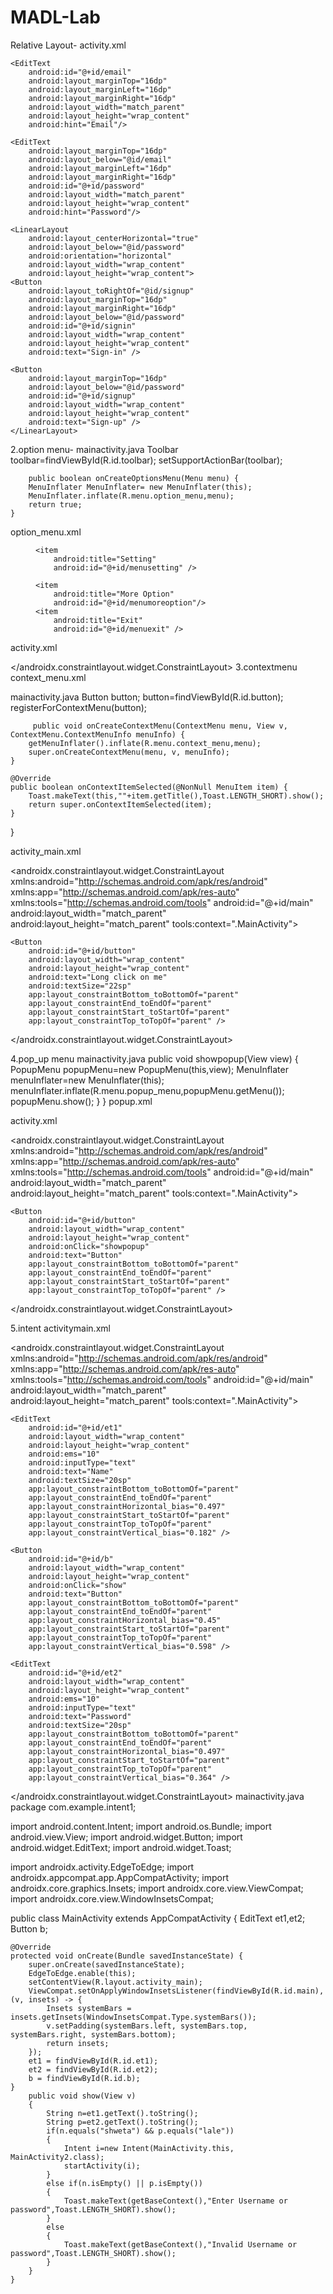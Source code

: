 # MADL-Lab
Relative Layout- activity.xml
<?xml version="1.0" encoding="utf-8"?>
<RelativeLayout xmlns:android="http://schemas.android.com/apk/res/android"
    xmlns:app="http://schemas.android.com/apk/res-auto"
    xmlns:tools="http://schemas.android.com/tools"
    android:layout_width="match_parent"
    android:layout_height="match_parent">

    <EditText
        android:id="@+id/email"
        android:layout_marginTop="16dp"
        android:layout_marginLeft="16dp"
        android:layout_marginRight="16dp"
        android:layout_width="match_parent"
        android:layout_height="wrap_content"
        android:hint="Email"/>

    <EditText
        android:layout_marginTop="16dp"
        android:layout_below="@id/email"
        android:layout_marginLeft="16dp"
        android:layout_marginRight="16dp"
        android:id="@+id/password"
        android:layout_width="match_parent"
        android:layout_height="wrap_content"
        android:hint="Password"/>

    <LinearLayout
        android:layout_centerHorizontal="true"
        android:layout_below="@id/password"
        android:orientation="horizontal"
        android:layout_width="wrap_content"
        android:layout_height="wrap_content">
    <Button
        android:layout_toRightOf="@id/signup"
        android:layout_marginTop="16dp"
        android:layout_marginRight="16dp"
        android:layout_below="@id/password"
        android:id="@+id/signin"
        android:layout_width="wrap_content"
        android:layout_height="wrap_content"
        android:text="Sign-in" />

    <Button
        android:layout_marginTop="16dp"
        android:layout_below="@id/password"
        android:id="@+id/signup"
        android:layout_width="wrap_content"
        android:layout_height="wrap_content"
        android:text="Sign-up" />
    </LinearLayout>


</RelativeLayout>
2.option menu-
mainactivity.java
 Toolbar toolbar=findViewById(R.id.toolbar);
        setSupportActionBar(toolbar);

        public boolean onCreateOptionsMenu(Menu menu) {
        MenuInflater MenuInflater= new MenuInflater(this);
        MenuInflater.inflate(R.menu.option_menu,menu);
        return true;
    }

option_menu.xml
<?xml version="1.0" encoding="utf-8"?>
<menu xmlns:android="http://schemas.android.com/apk/res/android">
    <item
        android:title="Profile"
        android:id="@+id/menuprofile" />

    <item
        android:title="Setting"
        android:id="@+id/menusetting" />

    <item
        android:title="More Option"
        android:id="@+id/menumoreoption"/>
    <item
        android:title="Exit"
        android:id="@+id/menuexit" />
</menu>
activity.xml
<?xml version="1.0" encoding="utf-8"?>
<androidx.constraintlayout.widget.ConstraintLayout xmlns:android="http://schemas.android.com/apk/res/android"
    xmlns:app="http://schemas.android.com/apk/res-auto"
    xmlns:tools="http://schemas.android.com/tools"
    android:id="@+id/main"
    android:layout_width="match_parent"
    android:layout_height="match_parent"
    tools:context=".MainActivity">
    <androidx.appcompat.widget.Toolbar
        android:id="@+id/toolbar"
        android:layout_width="match_parent"
        android:layout_height="wrap_content"
        android:background="#4161FF"
        tools:ignore="MissingConstraints" />

</androidx.constraintlayout.widget.ConstraintLayout>
3.contextmenu
context_menu.xml
<?xml version="1.0" encoding="utf-8"?>
<menu xmlns:android="http://schemas.android.com/apk/res/android">
    <item
        android:title="one" />
    <item
        android:title="two" />
    <item
        android:title="three" />
    <item
        android:title="four" />
</menu>

mainactivity.java
 Button button;
button=findViewById(R.id.button);
        registerForContextMenu(button);

         public void onCreateContextMenu(ContextMenu menu, View v, ContextMenu.ContextMenuInfo menuInfo) {
        getMenuInflater().inflate(R.menu.context_menu,menu);
        super.onCreateContextMenu(menu, v, menuInfo);
    }

    @Override
    public boolean onContextItemSelected(@NonNull MenuItem item) {
        Toast.makeText(this,""+item.getTitle(),Toast.LENGTH_SHORT).show();
        return super.onContextItemSelected(item);
    }
}

activity_main.xml
<?xml version="1.0" encoding="utf-8"?>
<androidx.constraintlayout.widget.ConstraintLayout xmlns:android="http://schemas.android.com/apk/res/android"
    xmlns:app="http://schemas.android.com/apk/res-auto"
    xmlns:tools="http://schemas.android.com/tools"
    android:id="@+id/main"
    android:layout_width="match_parent"
    android:layout_height="match_parent"
    tools:context=".MainActivity">

    <Button
        android:id="@+id/button"
        android:layout_width="wrap_content"
        android:layout_height="wrap_content"
        android:text="Long click on me"
        android:textSize="22sp"
        app:layout_constraintBottom_toBottomOf="parent"
        app:layout_constraintEnd_toEndOf="parent"
        app:layout_constraintStart_toStartOf="parent"
        app:layout_constraintTop_toTopOf="parent" />

</androidx.constraintlayout.widget.ConstraintLayout>

4.pop_up menu
mainactivity.java
 public void showpopup(View view)
    {
        PopupMenu popupMenu=new PopupMenu(this,view);
        MenuInflater menuInflater=new MenuInflater(this);
        menuInflater.inflate(R.menu.popup_menu,popupMenu.getMenu());
        popupMenu.show();
    }
}
popup.xml
<?xml version="1.0" encoding="utf-8"?>
<menu xmlns:android="http://schemas.android.com/apk/res/android">
    <item
        android:title="one" />
    <item
        android:title="two" />
    <item
        android:title="three" />
    <item
        android:title="four" />
</menu>

activity.xml
<?xml version="1.0" encoding="utf-8"?>
<androidx.constraintlayout.widget.ConstraintLayout xmlns:android="http://schemas.android.com/apk/res/android"
    xmlns:app="http://schemas.android.com/apk/res-auto"
    xmlns:tools="http://schemas.android.com/tools"
    android:id="@+id/main"
    android:layout_width="match_parent"
    android:layout_height="match_parent"
    tools:context=".MainActivity">

    <Button
        android:id="@+id/button"
        android:layout_width="wrap_content"
        android:layout_height="wrap_content"
        android:onClick="showpopup"
        android:text="Button"
        app:layout_constraintBottom_toBottomOf="parent"
        app:layout_constraintEnd_toEndOf="parent"
        app:layout_constraintStart_toStartOf="parent"
        app:layout_constraintTop_toTopOf="parent" />

</androidx.constraintlayout.widget.ConstraintLayout>

5.intent
activitymain.xml
<?xml version="1.0" encoding="utf-8"?>
<androidx.constraintlayout.widget.ConstraintLayout xmlns:android="http://schemas.android.com/apk/res/android"
    xmlns:app="http://schemas.android.com/apk/res-auto"
    xmlns:tools="http://schemas.android.com/tools"
    android:id="@+id/main"
    android:layout_width="match_parent"
    android:layout_height="match_parent"
    tools:context=".MainActivity">

    <EditText
        android:id="@+id/et1"
        android:layout_width="wrap_content"
        android:layout_height="wrap_content"
        android:ems="10"
        android:inputType="text"
        android:text="Name"
        android:textSize="20sp"
        app:layout_constraintBottom_toBottomOf="parent"
        app:layout_constraintEnd_toEndOf="parent"
        app:layout_constraintHorizontal_bias="0.497"
        app:layout_constraintStart_toStartOf="parent"
        app:layout_constraintTop_toTopOf="parent"
        app:layout_constraintVertical_bias="0.182" />

    <Button
        android:id="@+id/b"
        android:layout_width="wrap_content"
        android:layout_height="wrap_content"
        android:onClick="show"
        android:text="Button"
        app:layout_constraintBottom_toBottomOf="parent"
        app:layout_constraintEnd_toEndOf="parent"
        app:layout_constraintHorizontal_bias="0.45"
        app:layout_constraintStart_toStartOf="parent"
        app:layout_constraintTop_toTopOf="parent"
        app:layout_constraintVertical_bias="0.598" />

    <EditText
        android:id="@+id/et2"
        android:layout_width="wrap_content"
        android:layout_height="wrap_content"
        android:ems="10"
        android:inputType="text"
        android:text="Password"
        android:textSize="20sp"
        app:layout_constraintBottom_toBottomOf="parent"
        app:layout_constraintEnd_toEndOf="parent"
        app:layout_constraintHorizontal_bias="0.497"
        app:layout_constraintStart_toStartOf="parent"
        app:layout_constraintTop_toTopOf="parent"
        app:layout_constraintVertical_bias="0.364" />

</androidx.constraintlayout.widget.ConstraintLayout>
mainactivity.java
package com.example.intent1;

import android.content.Intent;
import android.os.Bundle;
import android.view.View;
import android.widget.Button;
import android.widget.EditText;
import android.widget.Toast;

import androidx.activity.EdgeToEdge;
import androidx.appcompat.app.AppCompatActivity;
import androidx.core.graphics.Insets;
import androidx.core.view.ViewCompat;
import androidx.core.view.WindowInsetsCompat;

public class MainActivity extends AppCompatActivity {
    EditText et1,et2;
    Button b;

    @Override
    protected void onCreate(Bundle savedInstanceState) {
        super.onCreate(savedInstanceState);
        EdgeToEdge.enable(this);
        setContentView(R.layout.activity_main);
        ViewCompat.setOnApplyWindowInsetsListener(findViewById(R.id.main), (v, insets) -> {
            Insets systemBars = insets.getInsets(WindowInsetsCompat.Type.systemBars());
            v.setPadding(systemBars.left, systemBars.top, systemBars.right, systemBars.bottom);
            return insets;
        });
        et1 = findViewById(R.id.et1);
        et2 = findViewById(R.id.et2);
        b = findViewById(R.id.b);
    }
        public void show(View v)
        {
            String n=et1.getText().toString();
            String p=et2.getText().toString();
            if(n.equals("shweta") && p.equals("lale"))
            {
                Intent i=new Intent(MainActivity.this, MainActivity2.class);
                startActivity(i);
            }
            else if(n.isEmpty() || p.isEmpty())
            {
                Toast.makeText(getBaseContext(),"Enter Username or password",Toast.LENGTH_SHORT).show();
            }
            else
            {
                Toast.makeText(getBaseContext(),"Invalid Username or password",Toast.LENGTH_SHORT).show();
            }
        }
    }
